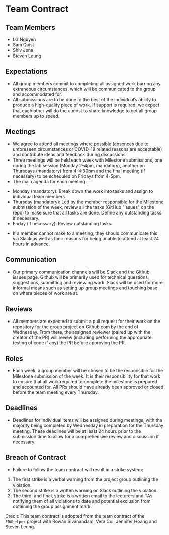 # Team Contract

## Team Members
* LG Nguyen
* Sam Quist
* Shiv Jena
* Steven Leung
 
## Expectations
* All group members commit to completing all assigned work barring any extraneous circumstances, which will be communicated to the group and accommodated for.
* All submissions are to be done to the best of the individual’s ability to produce a high-quality piece of work. If support is required, we expect that each other will do the utmost to share knowledge to get all group members up to speed.

## Meetings
* We agree to attend all meetings where possible (absences due to unforeseen circumstances or COVID-19 related reasons are acceptable) and contribute ideas and feedback during discussions.
* Three meetings will be held each week with Milestone submissions, one during the lab session (Monday 2-4pm, mandatory), another on Thursdays (mandatory) from 4-4:30pm and the final meeting (if necessary) to be scheduled on Fridays from 4-5pm.
* The main agenda for each meeting:
- Monday (mandatory): Break down the work into tasks and assign to individual team members.  
- Thursday (mandatory): Led by the member responsible for the Milestone submission of the week, review all the tasks (GitHub "issues" on the repo) to make sure that all tasks are done.  Define any outstanding tasks if necessary.
- Friday (if necessary): Review outstanding tasks.
* If a member cannot make to a meeting, they should communicate this via Slack as well as their reasons for being unable to attend at least 24 hours in advance.
 
## Communication
* Our primary communication channels will be Slack and the Github issues page. Github will be primarily used for technical questions, suggestions, submitting and reviewing work. Slack will be used for more informal means such as setting up group meetings and touching base on where pieces of work are at.
 
## Reviews
* All members are expected to submit a pull request for their work on the repository for the group project on Github.com by the end of Wednesday. From there, the assigned reviewer (paired up with the creator of the PR) will review (including performing the appropriate testing of code if any) the PR before approving the PR.
 
## Roles
* Each week, a group member will be chosen to be the responsible for the Milestone submission of the week.  It is their responsibility for that work to ensure that all work required to complete the milestone is prepared and accounted for.  All PRs should have already been approved or closed before the team meeting every Thursday.
 
## Deadlines
* Deadlines for individual items will be assigned during meetings, with the majority being completed by Wednesday in preparation for the Thursday meeting. These deadlines will be at least 24 hours prior to the submission time to allow for a comprehensive review and discussion if necessary.
 
## Breach of Contract
* Failure to follow the team contract will result in a strike system:
1. The first strike is a verbal warning from the project group outlining the violation.
2. The second strike is a written warning on Slack outlining the violation.
3. The third, and final, strike is a written email to the lecturers and TAs notifying them of all violations to date and potential exclusion from obtaining the group assignment mark.

Credit: This team contract is adopted from the team contract of the `EDAhelper` project with Rowan Sivanandam, Vera Cui, Jennifer Hoang and Steven Leung.
